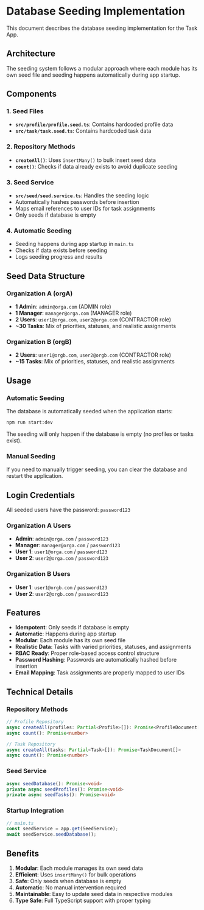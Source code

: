 # Database Seeding Implementation

This document describes the database seeding implementation for the Task App.

## Architecture

The seeding system follows a modular approach where each module has its own seed file and seeding happens automatically during app startup.

## Components

### 1. Seed Files
- **`src/profile/profile.seed.ts`**: Contains hardcoded profile data
- **`src/task/task.seed.ts`**: Contains hardcoded task data

### 2. Repository Methods
- **`createAll()`**: Uses `insertMany()` to bulk insert seed data
- **`count()`**: Checks if data already exists to avoid duplicate seeding

### 3. Seed Service
- **`src/seed/seed.service.ts`**: Handles the seeding logic
- Automatically hashes passwords before insertion
- Maps email references to user IDs for task assignments
- Only seeds if database is empty

### 4. Automatic Seeding
- Seeding happens during app startup in `main.ts`
- Checks if data exists before seeding
- Logs seeding progress and results

## Seed Data Structure

### Organization A (orgA)
- **1 Admin**: `admin@orga.com` (ADMIN role)
- **1 Manager**: `manager@orga.com` (MANAGER role)  
- **2 Users**: `user1@orga.com`, `user2@orga.com` (CONTRACTOR role)
- **~30 Tasks**: Mix of priorities, statuses, and realistic assignments

### Organization B (orgB)
- **2 Users**: `user1@orgb.com`, `user2@orgb.com` (CONTRACTOR role)
- **~15 Tasks**: Mix of priorities, statuses, and realistic assignments

## Usage

### Automatic Seeding
The database is automatically seeded when the application starts:

```bash
npm run start:dev
```

The seeding will only happen if the database is empty (no profiles or tasks exist).

### Manual Seeding
If you need to manually trigger seeding, you can clear the database and restart the application.

## Login Credentials

All seeded users have the password: `password123`

### Organization A Users
- **Admin**: `admin@orga.com` / `password123`
- **Manager**: `manager@orga.com` / `password123`
- **User 1**: `user1@orga.com` / `password123`
- **User 2**: `user2@orga.com` / `password123`

### Organization B Users
- **User 1**: `user1@orgb.com` / `password123`
- **User 2**: `user2@orgb.com` / `password123`

## Features

- **Idempotent**: Only seeds if database is empty
- **Automatic**: Happens during app startup
- **Modular**: Each module has its own seed file
- **Realistic Data**: Tasks with varied priorities, statuses, and assignments
- **RBAC Ready**: Proper role-based access control structure
- **Password Hashing**: Passwords are automatically hashed before insertion
- **Email Mapping**: Task assignments are properly mapped to user IDs

## Technical Details

### Repository Methods
```typescript
// Profile Repository
async createAll(profiles: Partial<Profile>[]): Promise<ProfileDocument[]>
async count(): Promise<number>

// Task Repository  
async createAll(tasks: Partial<Task>[]): Promise<TaskDocument[]>
async count(): Promise<number>
```

### Seed Service
```typescript
async seedDatabase(): Promise<void>
private async seedProfiles(): Promise<void>
private async seedTasks(): Promise<void>
```

### Startup Integration
```typescript
// main.ts
const seedService = app.get(SeedService);
await seedService.seedDatabase();
```

## Benefits

1. **Modular**: Each module manages its own seed data
2. **Efficient**: Uses `insertMany()` for bulk operations
3. **Safe**: Only seeds when database is empty
4. **Automatic**: No manual intervention required
5. **Maintainable**: Easy to update seed data in respective modules
6. **Type Safe**: Full TypeScript support with proper typing
